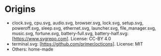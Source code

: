 # Origins

 - clock.svg, cpu.svg, audio.svg, browser.svg, lock.svg, setup.svg, poweroff.svg, sleep.svg, ethernet.svg, launcher.svg, file_manager.svg, music.svg, fortune.svg, battery-full.svg, battery-half.svg: [https://www.svgrepo.com]. License: CC-BY 4.0
 - terminal.svg: [https://github.com/primer/octicons]. License: MIT
 - Others: home-made
